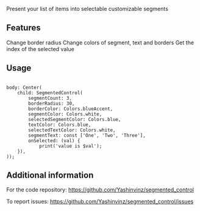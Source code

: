 Present your list of items into selectable customizable segments

## Features

Change border radius
Change colors of segment, text and borders
Get the index of the selected value

## Usage

```

body: Center(
    child: SegmentedControl(
        segmentCount: 3,
        borderRadius: 30,
        borderColor: Colors.blueAccent,
        segmentColor: Colors.white,
        selectedSegmentColor: Colors.blue,
        textColor: Colors.blue,
        selectedTextColor: Colors.white,
        segmentText: const ['One', 'Two', 'Three'],
        onSelected: (val) {
            print('value is $val');
    }),
));

```

## Additional information

For the code repository:
https://github.com/Yashinvinz/segmented_control

To report issues:
https://github.com/Yashinvinz/segmented_control/issues
